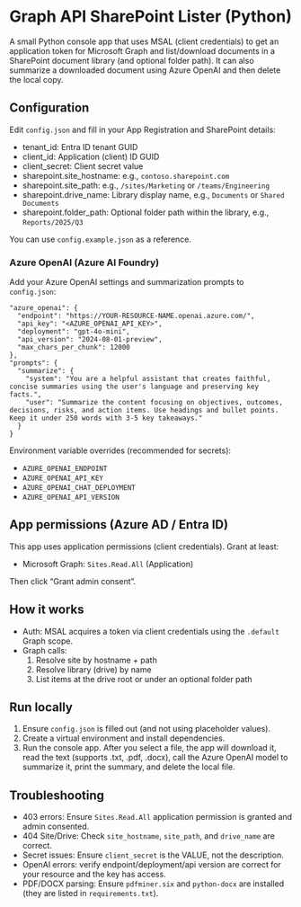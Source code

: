 # Graph API SharePoint Lister (Python)

A small Python console app that uses MSAL (client credentials) to get an application token for Microsoft Graph and list/download documents in a SharePoint document library (and optional folder path). It can also summarize a downloaded document using Azure OpenAI and then delete the local copy.

## Configuration

Edit `config.json` and fill in your App Registration and SharePoint details:

- tenant_id: Entra ID tenant GUID
- client_id: Application (client) ID GUID
- client_secret: Client secret value
- sharepoint.site_hostname: e.g., `contoso.sharepoint.com`
- sharepoint.site_path: e.g., `/sites/Marketing` or `/teams/Engineering`
- sharepoint.drive_name: Library display name, e.g., `Documents` or `Shared Documents`
- sharepoint.folder_path: Optional folder path within the library, e.g., `Reports/2025/Q3`

You can use `config.example.json` as a reference.

### Azure OpenAI (Azure AI Foundry)

Add your Azure OpenAI settings and summarization prompts to `config.json`:

```
"azure_openai": {
  "endpoint": "https://YOUR-RESOURCE-NAME.openai.azure.com/",
  "api_key": "<AZURE_OPENAI_API_KEY>",
  "deployment": "gpt-4o-mini",
  "api_version": "2024-08-01-preview",
  "max_chars_per_chunk": 12000
},
"prompts": {
  "summarize": {
    "system": "You are a helpful assistant that creates faithful, concise summaries using the user's language and preserving key facts.",
    "user": "Summarize the content focusing on objectives, outcomes, decisions, risks, and action items. Use headings and bullet points. Keep it under 250 words with 3-5 key takeaways."
  }
}
```

Environment variable overrides (recommended for secrets):

- `AZURE_OPENAI_ENDPOINT`
- `AZURE_OPENAI_API_KEY`
- `AZURE_OPENAI_CHAT_DEPLOYMENT`
- `AZURE_OPENAI_API_VERSION`

## App permissions (Azure AD / Entra ID)
This app uses application permissions (client credentials). Grant at least:
- Microsoft Graph: `Sites.Read.All` (Application)

Then click “Grant admin consent”.

## How it works

- Auth: MSAL acquires a token via client credentials using the `.default` Graph scope.
- Graph calls:
  1) Resolve site by hostname + path
  2) Resolve library (drive) by name
  3) List items at the drive root or under an optional folder path

## Run locally

1) Ensure `config.json` is filled out (and not using placeholder values).
2) Create a virtual environment and install dependencies.
3) Run the console app. After you select a file, the app will download it, read the text (supports .txt, .pdf, .docx), call the Azure OpenAI model to summarize it, print the summary, and delete the local file.

## Troubleshooting

- 403 errors: Ensure `Sites.Read.All` application permission is granted and admin consented.
- 404 Site/Drive: Check `site_hostname`, `site_path`, and `drive_name` are correct.
- Secret issues: Ensure `client_secret` is the VALUE, not the description.
- OpenAI errors: verify endpoint/deployment/api version are correct for your resource and the key has access.
- PDF/DOCX parsing: Ensure `pdfminer.six` and `python-docx` are installed (they are listed in `requirements.txt`).
